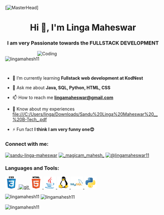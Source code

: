 [![MasterHead](https://img.freepik.com/premium-vector/programming-code-icon-made-with-binary-code-coding-hacker-matrix-background-with-digits-1-0_127544-1141.jpg?w=1380)]
<h1 align="center">Hi 👋, I'm Linga Maheswar</h1>
<h3 align="center">I am very Passionate towards the FULLSTACK DEVELOPMENT</h3>
<img align="right" alt="Coding" width="400" src="[https://i.pinimg.com/originals/54/e3/7d/54e37d8074ebcde1d96c77d7b2a7f310.gif](https://unsplash.com/photos/do-something-great-neon-sign-oqStl2L5oxI)">


<p align="left"> <img src="https://komarev.com/ghpvc/?username=lingamahesh11&label=Profile%20views&color=0e75b6&style=flat" alt="lingamahesh11" /> </p>

<p align="left"> <a href="https://twitter.com/" target="blank"><img src="https://img.shields.io/twitter/follow/?logo=twitter&style=for-the-badge" alt="" /></a> </p>

- 🌱 I’m currently learning **Fullstack web development at KodNest**

- 💬 Ask me about **Java, SQL, Python, HTML, CSS**

- 📫 How to reach me **lingamaheswar@gmail.com**

- 📄 Know about my experiences [file:///C:/Users/linga/Downloads/Sandu%20Linga%20Maheswar%20__%20B-Tech_.pdf](file:///C:/Users/linga/Downloads/Sandu%20Linga%20Maheswar%20__%20B-Tech_.pdf)

- ⚡ Fun fact **I think I am very funny one😊**

<h3 align="left">Connect with me:</h3>
<p align="left">
<a href="https://linkedin.com/in/sandu-linga-maheswar" target="blank"><img align="center" src="https://raw.githubusercontent.com/rahuldkjain/github-profile-readme-generator/master/src/images/icons/Social/linked-in-alt.svg" alt="sandu-linga-maheswar" height="30" width="40" /></a>
<a href="https://instagram.com/_magicam_mahesh_" target="blank"><img align="center" src="https://raw.githubusercontent.com/rahuldkjain/github-profile-readme-generator/master/src/images/icons/Social/instagram.svg" alt="_magicam_mahesh_" height="30" width="40" /></a>
<a href="https://www.hackerrank.com/@lingamaheswar11" target="blank"><img align="center" src="https://raw.githubusercontent.com/rahuldkjain/github-profile-readme-generator/master/src/images/icons/Social/hackerrank.svg" alt="@lingamaheswar11" height="30" width="40" /></a>
</p>

<h3 align="left">Languages and Tools:</h3>
<p align="left"> <a href="https://www.w3schools.com/css/" target="_blank" rel="noreferrer"> <img src="https://raw.githubusercontent.com/devicons/devicon/master/icons/css3/css3-original-wordmark.svg" alt="css3" width="40" height="40"/> </a> <a href="https://git-scm.com/" target="_blank" rel="noreferrer"> <img src="https://www.vectorlogo.zone/logos/git-scm/git-scm-icon.svg" alt="git" width="40" height="40"/> </a> <a href="https://www.w3.org/html/" target="_blank" rel="noreferrer"> <img src="https://raw.githubusercontent.com/devicons/devicon/master/icons/html5/html5-original-wordmark.svg" alt="html5" width="40" height="40"/> </a> <a href="https://www.java.com" target="_blank" rel="noreferrer"> <img src="https://raw.githubusercontent.com/devicons/devicon/master/icons/java/java-original.svg" alt="java" width="40" height="40"/> </a> <a href="https://www.linux.org/" target="_blank" rel="noreferrer"> <img src="https://raw.githubusercontent.com/devicons/devicon/master/icons/linux/linux-original.svg" alt="linux" width="40" height="40"/> </a> <a href="https://www.mysql.com/" target="_blank" rel="noreferrer"> <img src="https://raw.githubusercontent.com/devicons/devicon/master/icons/mysql/mysql-original-wordmark.svg" alt="mysql" width="40" height="40"/> </a> <a href="https://www.python.org" target="_blank" rel="noreferrer"> <img src="https://raw.githubusercontent.com/devicons/devicon/master/icons/python/python-original.svg" alt="python" width="40" height="40"/> </a> </p>

<p><img align="left" src="https://github-readme-stats.vercel.app/api/top-langs?username=lingamahesh11&show_icons=true&locale=en&layout=compact" alt="lingamahesh11" /></p>

<p>&nbsp;<img align="center" src="https://github-readme-stats.vercel.app/api?username=lingamahesh11&show_icons=true&locale=en" alt="lingamahesh11" /></p>

<p><img align="center" src="https://github-readme-streak-stats.herokuapp.com/?user=lingamahesh11&" alt="lingamahesh11" /></p>
